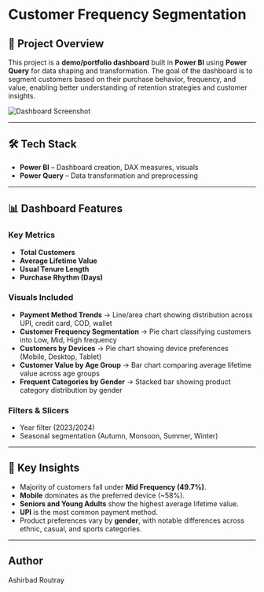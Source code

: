 # Customer Frequency Segmentation

## 📌 Project Overview

This project is a **demo/portfolio dashboard** built in **Power BI** using **Power Query** for data shaping and transformation. The goal of the dashboard is to segment customers based on their purchase behavior, frequency, and value, enabling better understanding of retention strategies and customer insights.

![Dashboard Screenshot](https://i.ibb.co/BVVnvh6M/Screenshot-2025-09-18-165753.png)

---

## 🛠️ Tech Stack

* **Power BI** – Dashboard creation, DAX measures, visuals
* **Power Query** – Data transformation and preprocessing

---

## 📊 Dashboard Features

### Key Metrics

* **Total Customers**
* **Average Lifetime Value**
* **Usual Tenure Length**
* **Purchase Rhythm (Days)**

### Visuals Included

* **Payment Method Trends** → Line/area chart showing distribution across UPI, credit card, COD, wallet
* **Customer Frequency Segmentation** → Pie chart classifying customers into Low, Mid, High frequency
* **Customers by Devices** → Pie chart showing device preferences (Mobile, Desktop, Tablet)
* **Customer Value by Age Group** → Bar chart comparing average lifetime value across age groups
* **Frequent Categories by Gender** → Stacked bar showing product category distribution by gender

### Filters & Slicers

* Year filter (2023/2024)
* Seasonal segmentation (Autumn, Monsoon, Summer, Winter)

---

## 🔑 Key Insights

* Majority of customers fall under **Mid Frequency (49.7%)**.
* **Mobile** dominates as the preferred device (\~58%).
* **Seniors and Young Adults** show the highest average lifetime value.
* **UPI** is the most common payment method.
* Product preferences vary by **gender**, with notable differences across ethnic, casual, and sports categories.

---

## Author 
Ashirbad Routray
